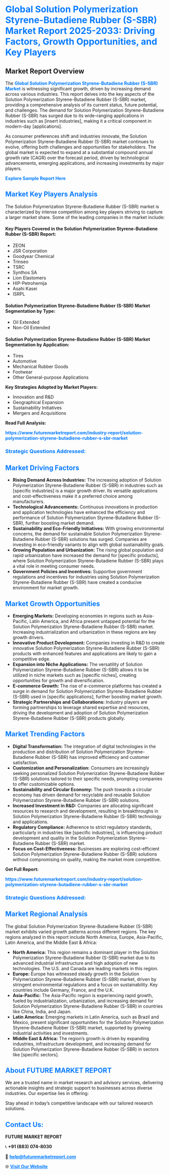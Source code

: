 <h1 style="color: #007BFF;">Global Solution Polymerization Styrene-Butadiene Rubber (S-SBR) Market Report 2025-2033: Driving Factors, Growth Opportunities, and Key Players</h1>

<section id="overview">
<h2>Market Report Overview</h2>
<p>The <a href="https://www.futuremarketreport.com/industry-report/solution-polymerization-styrene-butadiene-rubber-s-sbr-market" style="color: #007BFF; text-decoration: none;"><strong>Global Solution Polymerization Styrene-Butadiene Rubber (S-SBR) Market</strong></a> is witnessing significant growth, driven by increasing demand across various industries. This report delves into the key aspects of the Solution Polymerization Styrene-Butadiene Rubber (S-SBR) market, providing a comprehensive analysis of its current status, future potential, and challenges. The demand for Solution Polymerization Styrene-Butadiene Rubber (S-SBR) has surged due to its wide-ranging applications in industries such as [insert industries], making it a critical component in modern-day [applications].</p>
<p>As consumer preferences shift and industries innovate, the Solution Polymerization Styrene-Butadiene Rubber (S-SBR) market continues to evolve, offering both challenges and opportunities for stakeholders. The global market is expected to expand at a substantial compound annual growth rate (CAGR) over the forecast period, driven by technological advancements, emerging applications, and increasing investments by major players.</p>
</section>

<section id="overview">
<p><a href="https://www.futuremarketreport.com/request-sample/reportId=34970" style="color: #007BFF; text-decoration: none;"><strong>Explore Sample Report Here</strong></a></p>
</section>

<section id="key-players">
<h2 style="color: #007BFF;">Market Key Players Analysis</h2>
<p>The Solution Polymerization Styrene-Butadiene Rubber (S-SBR) market is characterized by intense competition among key players striving to capture a larger market share. Some of the leading companies in the market include:</p>
<h4>Key Players Covered in the Solution Polymerization Styrene-Butadiene Rubber (S-SBR) Report:</h4>
<ul><li>ZEON</li><li>JSR Corporation</li><li>Goodyear Chemical</li><li>Trinseo</li><li>TSRC</li><li>Synthos SA</li><li>Lion Elastomers</li><li>HIP-Petrohemija</li><li>Asahi Kasei</li><li>ISRPL</li></ul>
<h4>Solution Polymerization Styrene-Butadiene Rubber (S-SBR) Market Segmentation by Type:</h4>
<ul><li>Oil Extended</li><li>Non-Oil Extended</li></ul>

<h4>Solution Polymerization Styrene-Butadiene Rubber (S-SBR) Market Segmentation by Application:</h4>
<ul><li>Tires</li><li>Automotive</li><li>Mechanical Rubber Goods</li><li>Footwear</li><li>Other General-purpose Applications</li></ul>
<p><strong>Key Strategies Adopted by Market Players:</strong></p>
<ul>
<li>Innovation and R&D</li>
<li>Geographical Expansion</li>
<li>Sustainability Initiatives</li>
<li>Mergers and Acquisitions</li>
</ul>
</section>

<section>
<p><strong>Read Full Analysis: </strong></p><a href="https://www.futuremarketreport.com/industry-report/solution-polymerization-styrene-butadiene-rubber-s-sbr-market" style="color: #007BFF; text-decoration: none;"><strong>https://www.futuremarketreport.com/industry-report/solution-polymerization-styrene-butadiene-rubber-s-sbr-market</strong></a>
<h3 style="color: #007BFF;">Strategic Questions Addressed:</h3>
</section>

<section id="driving-factors">
<h2 style="color: #007BFF;">Market Driving Factors</h2>
<ul>
<li><strong>Rising Demand Across Industries:</strong> The increasing adoption of Solution Polymerization Styrene-Butadiene Rubber (S-SBR) in industries such as [specific industries] is a major growth driver. Its versatile applications and cost-effectiveness make it a preferred choice among manufacturers.</li>
<li><strong>Technological Advancements:</strong> Continuous innovations in production and application technologies have enhanced the efficiency and performance of Solution Polymerization Styrene-Butadiene Rubber (S-SBR), further boosting market demand.</li>
<li><strong>Sustainability and Eco-Friendly Initiatives:</strong> With growing environmental concerns, the demand for sustainable Solution Polymerization Styrene-Butadiene Rubber (S-SBR) solutions has surged. Companies are investing in eco-friendly variants to align with global sustainability goals.</li>
<li><strong>Growing Population and Urbanization:</strong> The rising global population and rapid urbanization have increased the demand for [specific products], where Solution Polymerization Styrene-Butadiene Rubber (S-SBR) plays a vital role in meeting consumer needs.</li>
<li><strong>Government Policies and Incentives:</strong> Supportive government regulations and incentives for industries using Solution Polymerization Styrene-Butadiene Rubber (S-SBR) have created a conducive environment for market growth.</li>
</ul>
</section>

<section id="growth-opportunities">
<h2 style="color: #007BFF;">Market Growth Opportunities</h2>
<ul>
<li><strong>Emerging Markets:</strong> Developing economies in regions such as Asia-Pacific, Latin America, and Africa present untapped potential for the Solution Polymerization Styrene-Butadiene Rubber (S-SBR) market. Increasing industrialization and urbanization in these regions are key growth drivers.</li>
<li><strong>Innovative Product Development:</strong> Companies investing in R&D to create innovative Solution Polymerization Styrene-Butadiene Rubber (S-SBR) products with enhanced features and applications are likely to gain a competitive edge.</li>
<li><strong>Expansion into Niche Applications:</strong> The versatility of Solution Polymerization Styrene-Butadiene Rubber (S-SBR) allows it to be utilized in niche markets such as [specific niches], creating opportunities for growth and diversification.</li>
<li><strong>E-commerce Growth:</strong> The rise of e-commerce platforms has created a surge in demand for Solution Polymerization Styrene-Butadiene Rubber (S-SBR) used in [specific applications], further boosting market growth.</li>
<li><strong>Strategic Partnerships and Collaborations:</strong> Industry players are forming partnerships to leverage shared expertise and resources, driving the development and adoption of Solution Polymerization Styrene-Butadiene Rubber (S-SBR) products globally.</li>
</ul>
</section>

<section id="trending-factors">
<h2 style="color: #007BFF;">Market Trending Factors</h2>
<ul>
<li><strong>Digital Transformation:</strong> The integration of digital technologies in the production and distribution of Solution Polymerization Styrene-Butadiene Rubber (S-SBR) has improved efficiency and customer satisfaction.</li>
<li><strong>Customization and Personalization:</strong> Consumers are increasingly seeking personalized Solution Polymerization Styrene-Butadiene Rubber (S-SBR) solutions tailored to their specific needs, prompting companies to offer customizable options.</li>
<li><strong>Sustainability and Circular Economy:</strong> The push towards a circular economy has driven demand for recyclable and reusable Solution Polymerization Styrene-Butadiene Rubber (S-SBR) solutions.</li>
<li><strong>Increased Investment in R&D:</strong> Companies are allocating significant resources to research and development, resulting in breakthroughs in Solution Polymerization Styrene-Butadiene Rubber (S-SBR) technology and applications.</li>
<li><strong>Regulatory Compliance:</strong> Adherence to strict regulatory standards, particularly in industries like [specific industries], is influencing product development and quality in the Solution Polymerization Styrene-Butadiene Rubber (S-SBR) market.</li>
<li><strong>Focus on Cost-Effectiveness:</strong> Businesses are exploring cost-efficient Solution Polymerization Styrene-Butadiene Rubber (S-SBR) solutions without compromising on quality, making the market more competitive.</li>
</ul>
</section>

<section>
<p><strong>Get Full Report: </strong></p><a href="https://www.futuremarketreport.com/industry-report/solution-polymerization-styrene-butadiene-rubber-s-sbr-market" style="color: #007BFF; text-decoration: none;"><strong>https://www.futuremarketreport.com/industry-report/solution-polymerization-styrene-butadiene-rubber-s-sbr-market</strong></a>
<h3 style="color: #007BFF;">Strategic Questions Addressed:</h3>
</section>


<section id="regional-analysis">
<h2 style="color: #007BFF;">Market Regional Analysis</h2>
<p>The global Solution Polymerization Styrene-Butadiene Rubber (S-SBR) market exhibits varied growth patterns across different regions. The key regions analyzed in this report include North America, Europe, Asia-Pacific, Latin America, and the Middle East & Africa:</p>
<ul>
<li><strong>North America:</strong> This region remains a dominant player in the Solution Polymerization Styrene-Butadiene Rubber (S-SBR) market due to its advanced industrial infrastructure and high adoption of new technologies. The U.S. and Canada are leading markets in this region.</li>
<li><strong>Europe:</strong> Europe has witnessed steady growth in the Solution Polymerization Styrene-Butadiene Rubber (S-SBR) market, driven by stringent environmental regulations and a focus on sustainability. Key countries include Germany, France, and the U.K.</li>
<li><strong>Asia-Pacific:</strong> The Asia-Pacific region is experiencing rapid growth, fueled by industrialization, urbanization, and increasing demand for Solution Polymerization Styrene-Butadiene Rubber (S-SBR) in countries like China, India, and Japan.</li>
<li><strong>Latin America:</strong> Emerging markets in Latin America, such as Brazil and Mexico, present significant opportunities for the Solution Polymerization Styrene-Butadiene Rubber (S-SBR) market, supported by growing industrial activities and investments.</li>
<li><strong>Middle East & Africa:</strong> The region’s growth is driven by expanding industries, infrastructure development, and increasing demand for Solution Polymerization Styrene-Butadiene Rubber (S-SBR) in sectors like [specific sectors].</li>
</ul>
</section>

<footer>
<h2 style="color: #007BFF;">About FUTURE MARKET REPORT</h2>
<p>We are a trusted name in market research and advisory services, delivering actionable insights and strategic support to businesses across diverse industries. Our expertise lies in offering:</p>

<p>Stay ahead in today’s competitive landscape with our tailored research solutions.</p>

<h2 style="color: #007BFF;">Contact Us:</h2>
<p><strong>FUTURE MARKET REPORT</strong></p>
<p>📞 <strong>+91 (883) 074-8030</strong></p>
<p>📧 <strong><a href="mailto:help@futuremarketreport.com" style="color: #007BFF;">help@futuremarketreport.com</a></strong></p>
<p>🌐 <strong><a href="https://www.futuremarketreport.com/" style="color: #007BFF;">Visit Our Website</a></strong></p>
</footer>